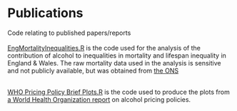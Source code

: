 # Publications
Code relating to published papers/reports<br><br>
[EngMortalityInequalities.R](https://github.com/VictimOfMaths/Publications/blob/master/EngMortalityInequalities.R) is the code used for the analysis of the contribution of alcohol to inequalities in mortality and lifespan inequality in England & Wales. The raw mortality data used in the analysis is sensitive and not publicly available, but was obtained from [the ONS](https://www.ons.gov.uk/)<br><br>

[WHO Pricing Policy Brief Plots.R](https://github.com/VictimOfMaths/Publications/blob/master/WHO%20Pricing%20Policy%20Brief%20Plots) is the code used to produce the plots from [a World Health Organization report](https://www.euro.who.int/en/health-topics/disease-prevention/alcohol-use/publications/frequently-asked-questions-faq-about-alcohol-and-covid-19/alcohol-pricing-in-the-who-european-region-update-report-on-the-evidence-and-recommended-policy-actions-2020) on alcohol pricing policies.
